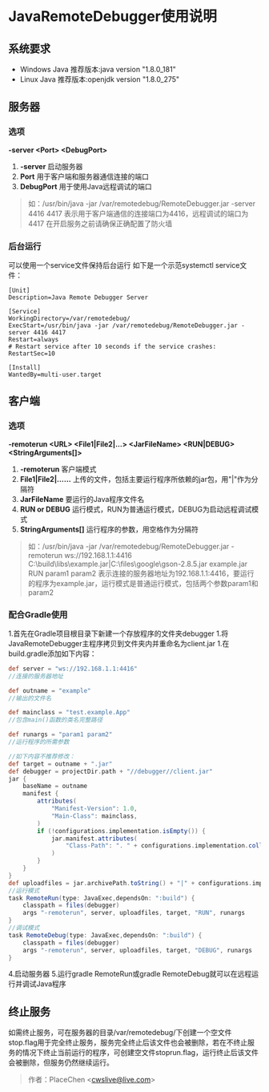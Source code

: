# JavaRemoteDebugger使用说明

## 系统要求
+ Windows Java 推荐版本:java version "1.8.0_181"
+ Linux Java 推荐版本:openjdk version "1.8.0_275"

## 服务器
### 选项

**-server &lt;Port&gt; &lt;DebugPort&gt;**
1. **-server** 启动服务器
1. **Port** 用于客户端和服务器通信连接的端口
1. **DebugPort** 用于使用Java远程调试的端口
> 如：/usr/bin/java -jar /var/remotedebug/RemoteDebugger.jar -server 4416 4417
表示用于客户端通信的连接端口为4416，远程调试的端口为4417
在开启服务之前请确保正确配置了防火墙

### 后台运行
可以使用一个service文件保持后台运行
如下是一个示范systemctl service文件：
```
[Unit]
Description=Java Remote Debugger Server

[Service]
WorkingDirectory=/var/remotedebug/
ExecStart=/usr/bin/java -jar /var/remotedebug/RemoteDebugger.jar -server 4416 4417
Restart=always
# Restart service after 10 seconds if the service crashes:
RestartSec=10

[Install]
WantedBy=multi-user.target
```

## 客户端
### 选项

**-remoterun &lt;URL&gt; &lt;File1|File2|...&gt; &lt;JarFileName&gt; &lt;RUN|DEBUG&gt; &lt;StringArguments[]&gt;**
1. **-remoterun** 客户端模式
1. **File1|File2|……** 上传的文件，包括主要运行程序所依赖的jar包，用"|"作为分隔符
1. **JarFileName** 要运行的Java程序文件名
1. **RUN or DEBUG** 运行模式，RUN为普通运行模式，DEBUG为启动远程调试模式
1. **StringArguments[]** 运行程序的参数，用空格作为分隔符
> 如：/usr/bin/java -jar /var/remotedebug/RemoteDebugger.jar -remoterun ws://192.168.1.1:4416 C:\build\libs\example.jar|C:\files\google\gson-2.8.5.jar example.jar RUN param1 param2
表示连接的服务器地址为192.168.1.1:4416，要运行的程序为example.jar，运行模式是普通运行模式，包括两个参数param1和param2

### 配合Gradle使用

1.首先在Gradle项目根目录下新建一个存放程序的文件夹debugger
1.将JavaRemoteDebugger主程序拷贝到文件夹内并重命名为client.jar
1.在build.gradle添加如下内容：
```groovy
def server = "ws://192.168.1.1:4416"
//连接的服务器地址

def outname = "example"
//输出的文件名

def mainclass = "test.example.App"
//包含main()函数的类名完整路径

def runargs = "param1 param2"
//运行程序的所需参数

//如下内容不推荐修改：
def target = outname + ".jar"
def debugger = projectDir.path + "//debugger//client.jar"
jar {
	baseName = outname
	manifest {
		attributes(
			"Manifest-Version": 1.0,
			"Main-Class": mainclass,
		)
		if (!configurations.implementation.isEmpty()) {
			jar.manifest.attributes(
				"Class-Path": ". " + configurations.implementation.collect{ it.name }.join(" ")
			)
		}
	}
}
def uploadfiles = jar.archivePath.toString() + "|" + configurations.implementation.collect{ it }.join("|")
//运行模式
task RemoteRun(type: JavaExec,dependsOn: ":build") {
	classpath = files(debugger)
	args "-remoterun", server, uploadfiles, target, "RUN", runargs
}
//调试模式
task RemoteDebug(type: JavaExec,dependsOn: ":build") {
	classpath = files(debugger)
	args "-remoterun", server, uploadfiles, target, "DEBUG", runargs
}
```

4.启动服务器
5.运行gradle RemoteRun或gradle RemoteDebug就可以在远程运行并调试Java程序

## 终止服务
如需终止服务，可在服务器的目录/var/remotedebug/下创建一个空文件stop.flag用于完全终止服务，服务完全终止后该文件也会被删除，若在不终止服务的情况下终止当前运行的程序，可创建空文件stoprun.flag，运行终止后该文件会被删除，但服务仍然继续运行。


>作者：PlaceChen &lt;cwslive@live.com&gt;
